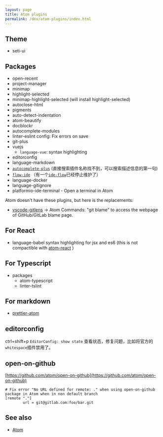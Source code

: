 ```yaml
---
layout: page
title: Atom plugins
permalink: /dev/atom-plugins/index.html
---
```


## Theme

- seti-ui

## Packages

- open-recent
- project-manager
- minimap
- highlight-selected
- minimap-highlight-selected (will install highlight-selected)
- autoclose-html
- pigments
- auto-detect-indentation
- atom-beautify
- docblockr
- autocomplete-modules
- linter-eslint config: Fix errors on save
- git-plus
- vuejs
  - `language-vue`: syntax highlighting
- editorconfig
- language-markdown
- [`autocomplete-plus`](https://atom.io/packages/autocomplete-plus) (直接搜索插件名称找不到，可以搜索描述信息的第一句)
- [`flow-ide`](https://github.com/steelbrain/flow-ide) （有一个[`ide-flow`](https://github.com/lukehoban/atom-ide-flow)已经停止维护了）
- language-docker
- language-gitignore
- platformio-ide-terminal - Open a terminal in Atom

Atom doesn't have these plugins, but here is the replacements:

- [vscode-gitlens](https://github.com/eamodio/vscode-gitlens) -> Atom Commands: "git blame" to access the webpage of GitHub/GitLab blame page.

## For React

- language-babel syntax highlighting for jsx and es6 (this is not compactible with [atom-react](https://atom.io/packages/react) )

## For Typescript

- packages
  - atom-typescript
  - linter-tslint

## For markdown

- [prettier-atom](https://atom.io/packages/prettier-atom)

## editorconfig

ctrl+shift+p `EditorConfig: show state` 查看状态，修复问题，比如将官方的`whitespace`插件禁用了。

## open-on-github

[https://github.com/atom/open-on-github](https://github.com/atom/open-on-github)

```
# Fix error "No URL defined for remote: ." when using open-on-github package in Atom when in non default branch
[remote "."]
        url = git@gitlab.com:foo/bar.git
```

## See also

- [Atom](/atom.html)

